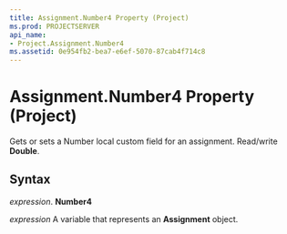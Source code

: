 ```yaml
---
title: Assignment.Number4 Property (Project)
ms.prod: PROJECTSERVER
api_name:
- Project.Assignment.Number4
ms.assetid: 0e954fb2-bea7-e6ef-5070-87cab4f714c8
---
```



# Assignment.Number4 Property (Project)

Gets or sets a Number local custom field for an assignment. Read/write  **Double**.


## Syntax

 _expression_. **Number4**

 _expression_ A variable that represents an **Assignment** object.


